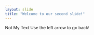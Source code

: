 ```yaml
---
layout: slide
title: "Welcome to our second slide!"
---
```

Not My Text
Use the left arrow to go back!
